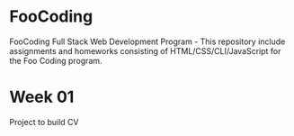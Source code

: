 # FooCoding
FooCoding Full Stack Web Development Program - This repository include assignments and homeworks consisting of HTML/CSS/CLI/JavaScript for the Foo Coding program.
# Week 01
Project to build CV
